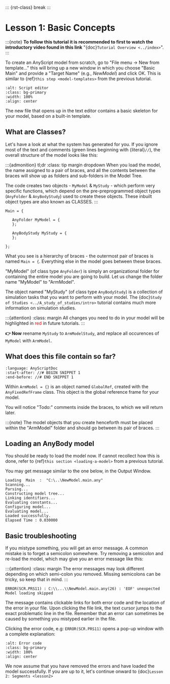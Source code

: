 ::: {rst-class} break
:::

# Lesson 1: Basic Concepts

:::{note}
**To follow this tutorial it is recommended to first to watch the
introductory video found in this link** "{doc}`Tutorial Overview <../index>`".
:::

To create an AnyScript model from scratch, go to "File menu -> New from template…" this will bring up a new window in
which you choose "Basic Main" and provide a "Target Name" (e.g.,
*NewModel*) and click OK. This is similar to {ref}`this step <model-templates>` from the previous tutorial.

```{image} _static/lesson1/image2.png
:alt: Script editor 
:class: bg-primary
:width: 100%
:align: center
```

The new file that opens up in the text editor contains a basic skeleton
for your model, based on a built-in template.

## What are Classes?

Let's have a look at what the system has generated for you. If you ignore most of the text and comments (green lines beginning with {literal}`//`),
the overall structure of the model looks like this:

:::{admonition} tl;dr
:class: tip margin dropdown
When you load the model, the name
assigned to a pair of braces, and all the contents between the braces will show up as
folders and sub-folders in the Model Tree.

The code creates two objects - `MyModel` & `MyStudy` - which perform very
specific functions, which depend on the pre-preprogrammed object types (`AnyFolder` & `AnyBodyStudy`)
used to create these objects. These inbuilt object types are also known as CLASSES.
:::

```AnyScriptDoc
Main = {

   AnyFolder MyModel = {
   };

   AnyBodyStudy MyStudy = {
   };

};
```


What you see is a hierarchy of braces - the outermost pair of braces is named `Main = {`.
Everything else in the model goes between these braces.

"MyModel" (of class type `AnyFolder`) is simply an
organizational folder for containing the entire model you are going to
build. Let us change the folder name "MyModel" to "ArmModel".

The object named "MyStudy" (of class type `AnyBodyStudy`) is a collection of
simulation tasks that you want to perform with your model. The {doc}`Study of Studies <../A_study_of_studies/intro>` tutorial
contains much more information on simulation studies.

:::{attention}
:class: margin
All changes you need to do in your model will be highlighted in <span style="color:red">red</span> in future tutorials.
:::

**👉 Now** reename `MyStudy` to `ArmModelStudy`, and replace all occurences of `MyModel` with `ArmModel`.



## What does this file contain so far?

```{literalinclude} Snippets/lesson1/snip.NewModel.main-1.any
:language: AnyScriptDoc
:start-after: //# BEGIN SNIPPET 1
:end-before: //# END SNIPPET 1
```

Within `ArmModel = {}` is an object named `GlobalRef`, created with the `AnyFixedRefFrame` class. This object is the global reference frame for your model.

You will notice "Todo:" comments inside the braces, to which we will return later.

:::{note}
The model objects that you create henceforth must be placed within the "ArmModel" folder and should go between its
pair of braces.
:::

## Loading an AnyBody model

You should be ready to load the model now. If cannot recollect how this is done,
refer to {ref}`this section <loading-a-model>`  from a previous tutorial.

You may get message similar to the one below, in the Output Window.

```none
Loading  Main  :  "C:\..\NewModel.main.any"
Scanning...
Parsing...
Constructing model tree...
Linking identifiers...
Evaluating constants...
Configuring model...
Evaluating model...
Loaded successfully.
Elapsed Time : 0.030000

```

## Basic troubleshooting

If you mistype something, you will get an error message. A common
mistake is to forget a semicolon somewhere. Try removing a semicolon and re-load the model, which may give you an error message like this:

:::{attention}
:class: margin
The error messages may look different depending on which semi-colon you removed.
Missing semicolons can be tricky, so keep that in mind.
:::

```none
ERROR(SCR.PRS11) : C:\\...\\NewModel.main.any(26) : 'EOF' unexpected Model loading skipped
```

The message contains clickable links for both error code and the location of the error in your file. Upon clicking the file link, the text cursor
jumps to the exact problematic line in the file. Remember that an error can sometimes be caused by something you mistyped earlier
in the file.

Clicking the error code, e.g: `ERROR(SCR.PRS11)` opens a pop-up window with a complete explanation:

```{image} _static/lesson1/image5.png
:alt: Error code
:class: bg-primary
:width: 100%
:align: center
```

We now assume that you have removed the errors and have loaded the model
successfully. If you are up to it, let's continue onward to {doc}`Lesson 2: Segments <lesson2>`


